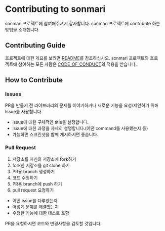 
# Contributing to sonmari

sonmari 프로젝트에 참여해주셔서 감사합니다. sonmari 프로젝트에 contribute 하는 방법을 소개합니다.


## Contributing Guide

프로젝트에 대한 개요를 보려면 [README](https://github.com/bjin28/Repo/blob/main/README.md)를 참조하십시오.
sonmari 프로젝트와 프로젝트에 참여하는 모든 사람은 [CODE_OF_CONDUCT](https://github.com/23bulgogi/sonmari/blob/main/CODE_OF_CONDUCT.md)의 적용을 받습니다.


## How to Contribute

### Issues

PR을 만들기 전 라이브러리의 문제를 이야기하거나 새로운 기능을 요청/제안하기 위해 Issue를 사용합니다.

+ issue에 대한 구체적인 title을 설정합니다.
+ issue에 대한 과정을 자세히 설명합니다.(어떤 command를 사용했는지 등) 
+ 가능하면 스크린샷을 함께 게시하시면 좋습니다.


### Pull Request


1. 저장소를 자신의 저장소에 fork하기
2. fork한 저장소를 git clone 하기
3. PR용 branch 생성하기
4. 코드 수정하기
5. PR용 branch에 push 하기
6. pull request 요청하기
  + 어떤 issue를 다루었는지
  + 어떻게 문제를 해결했는지
  + 수정한 기능에 대한 테스트 포함

PR을 요청하시면 코드와 변경사항을 검토할 것입니다.
